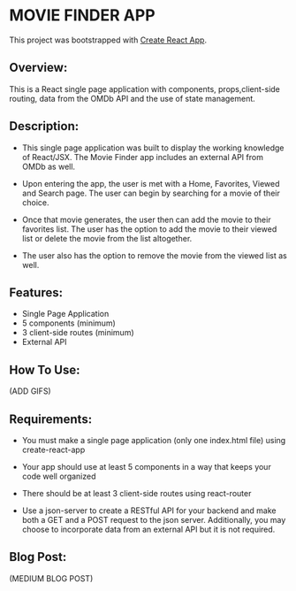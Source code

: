 # MOVIE FINDER APP 

This project was bootstrapped with [Create React App](https://github.com/facebook/create-react-app).

## Overview:

This is a React single page application with components, props,client-side routing, data from the OMDb API and the use of state management.

## Description:

* This single page application was built to display the working knowledge of React/JSX. The Movie Finder app includes an external API from OMDb as well. 

* Upon entering the app, the user is met with a Home, Favorites, Viewed and Search page. The user can begin by searching for a movie of their choice. 

* Once that movie generates, the user then can add the movie to their favorites list. The user has the option to add the movie to their viewed list or delete the movie from the list altogether. 

* The user also has the option to remove the movie from the viewed list as well.

## Features: 

* Single Page Application
* 5 components (minimum)
* 3 client-side routes (minimum)
* External API

## How To Use: 

(ADD GIFS)

## Requirements:

* You must make a single page application (only one index.html file) using create-react-app

* Your app should use at least 5 components in a way that keeps your code well organized

* There should be at least 3 client-side routes using react-router

* Use a json-server to create a RESTful API for your backend and make both a GET and a POST request to the json server. Additionally, you may choose to incorporate data from an external API but it is not required.

## Blog Post: 

(MEDIUM BLOG POST)
